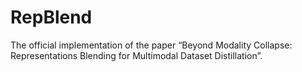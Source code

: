 # RepBlend
The official implementation of the paper “Beyond Modality Collapse: Representations Blending for Multimodal Dataset Distillation”.
